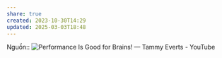 ```yaml
---
share: true
created: 2023-10-30T14:29
updated: 2025-03-03T18:48
---
```

Nguồn:: ![Performance Is Good for Brains! — Tammy Everts - YouTube](https://youtu.be/Wp_XSIqALMk?si=ikJ2gQysBbeyIseI)